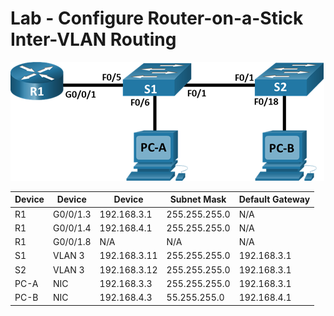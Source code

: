 # Lab - Configure Router-on-a-Stick Inter-VLAN Routing

![](https://github.com/sag81/otus-networks/blob/master/labs/02/schema.png)

Device  | Device    | Device        | Subnet Mask   | Default Gateway
------- | --------- | ------------- | ------------- | -------------
R1	    | G0/0/1.3	| 192.168.3.1	  | 255.255.255.0	| N/A
R1	    | G0/0/1.4	| 192.168.4.1	  | 255.255.255.0	| N/A
R1	    | G0/0/1.8	| N/A	          | N/A	          | N/A
S1	    | VLAN 3	  | 192.168.3.11	| 255.255.255.0	| 192.168.3.1
S2	    | VLAN 3	  | 192.168.3.12	| 255.255.255.0	| 192.168.3.1
PC-A	  | NIC	      | 192.168.3.3	  | 255.255.255.0	| 192.168.3.1
PC-B	  | NIC	      | 192.168.4.3	  | 55.255.255.0	| 192.168.4.1

